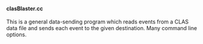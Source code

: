#### clasBlaster.cc

This is a general data-sending program which reads events from a CLAS data file and sends each event
to the given destination. Many command line options.


